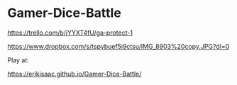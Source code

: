 # Gamer-Dice-Battle

https://trello.com/b/jYYXT4fU/ga-protect-1

https://www.dropbox.com/s/tspybuef5i9ctsu/IMG_8903%20copy.JPG?dl=0

Play at:

https://erikisaac.github.io/Gamer-Dice-Battle/
